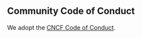 ## Community Code of Conduct

We adopt the [CNCF Code of Conduct](https://github.com/cncf/foundation/blob/master/code-of-conduct.md).
